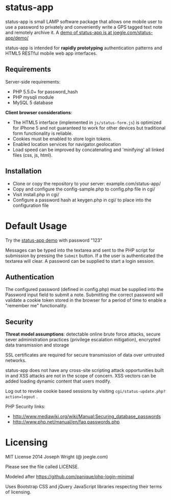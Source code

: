 # status-app
status-app is small LAMP software package that allows one mobile user to use a password to privately and conveniently write a GPS tagged text note and remotely archive it. A [demo of status-app is at joegle.com/status-app/demo/](http://joegle.com/status-app/demo/)

status-app is intended for **rapidly prototyping** authentication patterns and HTML5 RESTful mobile web app interfaces.

## Requirements

Server-side requirements:

* PHP 5.5.0+ for password_hash
* PHP mysqli module
* MySQL 5 database

**Client browser considerations**: 

* The HTML5 interface (implemented in `js/status-form.js`) is optimized for iPhone 5 and not guaranteed to work for other devices but traditional form functionality is reliable. 
* Cookies must be enabled to store login tokens.
* Enabled location services for navigator.geolocation
* Load speed can be improved by concatenating and 'minifying' all linked files (css, js, html).
 
## Installation

* Clone or copy the repository to your server: example.com/status-app/
* Copy and configure the config-sample.php to config.php file in cgi/
* Visit install.php in cgi/
* Configure a password hash at keygen.php in cgi/ to place into the configuration file

# Default Usage
Try the [status-app demo](http://joegle.com/status-app/demo) with password "123"

Messages can be typed into the textarea and sent to the PHP script for submission by pressing the `Submit` button. If a the user is authenticated the textarea will clear. A password can be supplied to start a login session.

## Authentication

The configured password (defined in config.php) must be supplied into the Password input field to submit a note. Submitting the correct password will validate a cookie token stored in the browser for a period of time to enable a "remember me" functionality.

## Security

**Threat model assumptions**: detectable online brute force attacks, secure sever administration practices (privilege escalation mitigation), encrypted data transmission and storage

SSL certificates are required for secure transmission of data over untrusted networks.

status-app does not have any cross-site scripting attack opportunities built in and XSS attacks are not in the scope of concern. XSS vectors can be added loading dynamic content that users modify.

Log out to revoke cookie based sessions by visiting `cgi/status-update.php?action=logout` .

PHP Security links:

* http://www.mediawiki.org/wiki/Manual:Securing_database_passwords
* http://www.php.net/manual/en/faq.passwords.php

# Licensing

MIT License 2014 Joseph Wright  (@ joegle.com)

Please see the file called LICENSE.

Modeled after https://github.com/panique/php-login-minimal

Uses Bootstrap CSS and jQuery JavaScript libraries respecting their terms of licensing.
